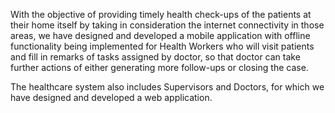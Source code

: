 With the objective of providing timely health check-ups of the patients at their home itself by taking in consideration the internet connectivity in those areas, we have designed and developed a mobile application with offline functionality being implemented for Health Workers who will visit patients and fill in remarks of tasks assigned by doctor, 
so that doctor can take further actions of either generating more follow-ups or closing the case.

The healthcare system also includes Supervisors and Doctors, for which we have designed and developed a web
application.
